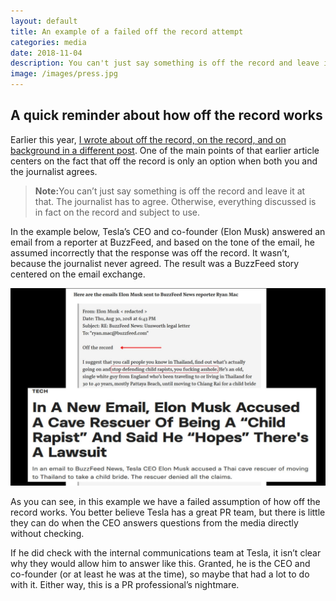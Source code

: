 ```yaml
---
layout: default
title: An example of a failed off the record attempt
categories: media
date: 2018-11-04
description: You can't just say something is off the record and leave it at that, the journalist has to agree. This is a lesson Tesla's CEO and co-founder (Elon Musk) discovered.
image: /images/press.jpg
---
```


## A quick reminder about how off the record works

Earlier this year, [I wrote about off the record, on the record, and on background in a different post](https://steved3.io/data/Media-Training-Basics-And-Tips-For-Hackers/2018/08/08/ "Media Training for Hackers"). One of the main points of that earlier article centers on the fact that off the record is only an option when both you and the journalist agrees.

><b>Note:</b>You can’t just say something is off the record and leave it at that. The journalist has to agree. Otherwise, everything discussed is in fact on the record and subject to use.

In the example below, Tesla’s CEO and co-founder (Elon Musk) answered an email from a reporter at BuzzFeed, and based on the tone of the email, he assumed incorrectly that the response was off the record. It wasn’t, because the journalist never agreed. The result was a BuzzFeed story centered on the email exchange.

![Email Exchange With A Reporter][email]

As you can see, in this example we have a failed assumption of how off the record works. You better believe Tesla has a great PR team, but there is little they can do when the CEO answers questions from the media directly without checking.

If he did check with the internal communications team at Tesla, it isn’t clear why they would allow him to answer like this. Granted, he is the CEO and co-founder (or at least he was at the time), so maybe that had a lot to do with it. Either way, this is a PR professional’s nightmare.


[email]:/images/posts/off-record-email.jpg
